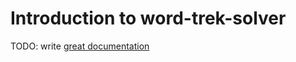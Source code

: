 # Introduction to word-trek-solver

TODO: write [great documentation](http://jacobian.org/writing/what-to-write/)

